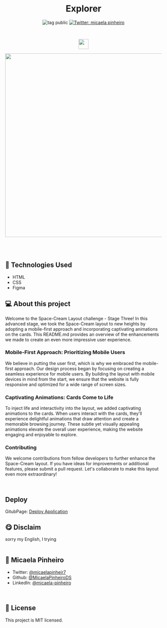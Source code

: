 <h1 align="center">Explorer</h1>
<p align="center">
    <img alt="tag public" src="https://img.shields.io/badge/-Public-lightgreen">
    <a href="https://twitter.com/micaelapinheir7" target="_blank">
        <img alt="Twitter: micaela pinheiro" src="https://img.shields.io/twitter/follow/micaelapinheir7.svg?style=social" />
    </a>
</p>
<br>
<p align="center">
    <a href="https://skillicons.dev">
       <img style="height:32px" src="https://skillicons.dev/icons?i=html,css,figma" />
    </a>
</p>
<p align="center">
<img style="width:590px" src="./img/capa-projet.png" />
</p>
<br>
<br>

## 🚀 Technologies Used

* HTML
* CSS
* Figma

## 💻 About this project
Welcome to the Space-Cream Layout challenge - Stage Three! In this advanced stage, we took the Space-Cream layout to new heights by adopting a mobile-first approach and incorporating captivating animations on the cards. This README.md provides an overview of the enhancements we made to create an even more impressive user experience.
### Mobile-First Approach: Prioritizing Mobile Users

We believe in putting the user first, which is why we embraced the mobile-first approach. Our design process began by focusing on creating a seamless experience for mobile users. By building the layout with mobile devices in mind from the start, we ensure that the website is fully responsive and optimized for a wide range of screen sizes.

### Captivating Animations: Cards Come to Life

To inject life and interactivity into the layout, we added captivating animations to the cards. When users interact with the cards, they'll experience delightful animations that draw attention and create a memorable browsing journey. These subtle yet visually appealing animations elevate the overall user experience, making the website engaging and enjoyable to explore.

### Contributing

We welcome contributions from fellow developers to further enhance the Space-Cream layout. If you have ideas for improvements or additional features, please submit a pull request. Let's collaborate to make this layout even more extraordinary!

<br>

## Deploy
GitubPage: <a target="_blank" href="https://micaelapinheirods.github.io/space-cream/">Deploy Application</a>
<br>

## 😋 Disclaim
sorry my English, I trying
<br>
<br>

👤 **Micaela Pinheiro**
---

- Twitter: [@micaelapinheir7](https://twitter.com/micaelapinheir7)
- Github: [@MicaelaPinheiroDS](https://github.com/MicaelaPinheiroDS)
- LinkedIn: [@micaela-pinheiro](https://linkedin.com/in/micaela-pinheiro)

<br>

## 📝 License
This project is MIT licensed.

